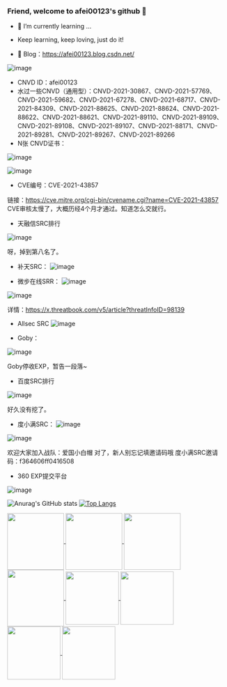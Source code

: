 ### Friend, welcome to afei00123's github 👋

<!--
**ltfafei/ltfafei** is a ✨ _special_ ✨ repository because its `README.md` (this file) appears on your GitHub profile.

Here are some ideas to get you started:

- 🔭 I’m currently working on ...
- 🌱 I’m currently learning ...
- 👯 I’m looking to collaborate on ...
- 🤔 I’m looking for help with ...
- 💬 Ask me about ...
- 📫 How to reach me: ...
- 😄 Pronouns: ...
- ⚡ Fun fact: ...
-->

- 🌱 I’m currently learning ...
- Keep learning, keep loving, just do it!

- 🌱 Blog：https://afei00123.blog.csdn.net/

![image](https://github.com/ltfafei/ltfafei/assets/43526141/e8154c09-585e-4613-a079-5b455b450a32)


- CNVD ID：afei00123
- 水过一些CNVD（通用型）：CNVD-2021-30867、CNVD-2021-57769、CNVD-2021-59682、CNVD-2021-67278、CNVD-2021-68717、CNVD-2021-84309、CNVD-2021-88625、CNVD-2021-88624、CNVD-2021-88622、CNVD-2021-88621、CNVD-2021-89110、CNVD-2021-89109、CNVD-2021-89108、CNVD-2021-89107、CNVD-2021-88171、CNVD-2021-89281、CNVD-2021-89267、CNVD-2021-89266
- N张 CNVD证书：

![image](https://github.com/ltfafei/ltfafei/assets/43526141/f6205874-06d8-46fb-b759-7a8693b25174)

![image](https://github.com/ltfafei/ltfafei/assets/43526141/eefb145b-9888-4d9c-8d6f-4ef41ae26db1)


- CVE编号：CVE-2021-43857

链接：https://cve.mitre.org/cgi-bin/cvename.cgi?name=CVE-2021-43857
CVE审核太慢了，大概历经4个月才通过。知道怎么交就行。

- 天融信SRC排行

![image](https://user-images.githubusercontent.com/43526141/200100573-75656bb1-a084-45eb-954b-e6ec43c9ecb9.png)

呀，掉到第八名了。

- 补天SRC：
![image](https://github.com/ltfafei/ltfafei/assets/43526141/e423e213-09d9-420d-b480-1f38d5661053)

- 微步在线SRR：
![image](https://github.com/ltfafei/ltfafei/assets/43526141/604c57fe-8ef3-4832-8043-e597eb079280)

![image](https://github.com/ltfafei/ltfafei/assets/43526141/6baacfd9-2deb-4be9-99f4-20925b67829e)

详情：https://x.threatbook.com/v5/article?threatInfoID=98139

- Allsec SRC
![image](https://user-images.githubusercontent.com/43526141/224873971-6935a7bf-794f-4c9a-aff5-ab3e3a83aca1.png)

- Goby：

![image](https://user-images.githubusercontent.com/43526141/229049653-2a0a6fe0-1065-4a54-8153-3d7be090fcaf.png)

Goby停收EXP，暂告一段落~

- 百度SRC排行

![image](https://user-images.githubusercontent.com/43526141/201040530-01603ffc-dc0b-4446-a383-48686f63d1f9.png)

好久没有挖了。

- 度小满SRC：
![image](https://github.com/ltfafei/ltfafei/assets/43526141/dffb07de-c8c1-47dd-a4f4-a5427d862d66)

![image](https://github.com/ltfafei/ltfafei/assets/43526141/ef4992b0-4b49-4fc0-a604-c1e1d69e2990)

欢迎大家加入战队：爱国小白帽
对了，新人别忘记填邀请码哦
度小满SRC邀请码：f364606ff0416508

- 360 EXP提交平台

![image](https://github.com/ltfafei/ltfafei/assets/43526141/96ab4b0f-3e64-43e1-8dd1-fbb35a0b0f61)

![Anurag's GitHub stats](https://github-readme-stats.vercel.app/api?username=ltfafei&show_icons=true&theme=radical&line_hight=1)
[![Top Langs](https://github-readme-stats.vercel.app/api/top-langs/?username=ltfafei&layout=compact&card_width=250&card_height=200)](https://github.com/anuraghazra/github-readme-stats)

         
<a href="https://github.com/ltfafei/FofaSpider">
  <img align="center" height="130" src="https://github-readme-stats.vercel.app/api/pin/?username=ltfafei&repo=FofaSpider" />
</a>
<a href="https://github.com/ltfafei/DomainSpiderSE">
  <img align="center" height="130" src="https://github-readme-stats.vercel.app/api/pin/?username=ltfafei&repo=DomainSpiderSE" />
</a>
<a href="https://github.com/ltfafei/ZBG">
  <img align="center" height="130" src="https://github-readme-stats.vercel.app/api/pin/?username=ltfafei&repo=ZBG" />
</a>
<a href="https://github.com/ltfafei/my_POC">
  <img align="center" height="130" src="https://github-readme-stats.vercel.app/api/pin/?username=ltfafei&repo=my_POC" />
</a>
<a href="https://github.com/ltfafei/Simple_Calc_Go">
  <img align="center" height="122" src="https://github-readme-stats.vercel.app/api/pin/?username=ltfafei&repo=Simple_Calc_Go" />
</a>
<a href="https://github.com/ltfafei/Sort_Algorithm_Go">
  <img align="center" height="122" src="https://github-readme-stats.vercel.app/api/pin/?username=ltfafei&repo=Sort_Algorithm_Go" />
</a>
<a href="https://github.com/ltfafei/HuaWei_Route_HG532_RCE_CVE-2017-17215">
  <img align="center" height="122" src="https://github-readme-stats.vercel.app/api/pin/?username=ltfafei&repo=HuaWei_Route_HG532_RCE_CVE-2017-17215" />
</a>
<a href="https://github.com/ltfafei/ChatManageSystem_IPC">
  <img align="center" height="122" src="https://github-readme-stats.vercel.app/api/pin/?username=ltfafei&repo=ChatManageSystem_IPC" />
</a>

